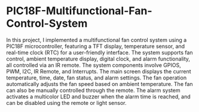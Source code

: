 # PIC18F-Multifunctional-Fan-Control-System
In this project, I implemented a multifunctional fan control system using a PIC18F microcontroller, featuring a TFT display, temperature sensor, and real-time clock (RTC) for a user-friendly interface. The system supports fan control, ambient temperature display, digital clock, and alarm functionality, all controlled via an IR remote. The system components involve GPIOS, PWM, I2C, IR Remote, and Interrupts. The main screen displays the current temperature, time, date, fan status, and alarm settings. The fan operation automatically adjusts the fan speed based on ambient temperature. The fan can also be manually controlled through the remote. The alarm system activates a multicolor LED and buzzer when the alarm time is reached, and can be disabled using the remote or light sensor.
